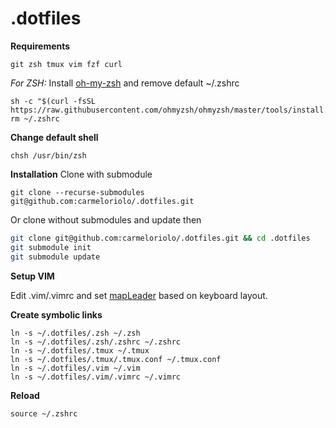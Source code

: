# .dotfiles

**Requirements**
```
git zsh tmux vim fzf curl
```
*For ZSH:*
Install [oh-my-zsh](https://github.com/junegunn/fzf) and remove default ~/.zshrc
```
sh -c "$(curl -fsSL https://raw.githubusercontent.com/ohmyzsh/ohmyzsh/master/tools/install.sh)"
rm ~/.zshrc
```

**Change default shell**
```
chsh /usr/bin/zsh
```

**Installation** 
Clone with submodule
```
git clone --recurse-submodules git@github.com:carmeloriolo/.dotfiles.git
```
Or clone without submodules and update then
```sh
git clone git@github.com:carmeloriolo/.dotfiles.git && cd .dotfiles
git submodule init
git submodule update
```
**Setup VIM**


Edit .vim/.vimrc and set [mapLeader](https://github.com/carmeloriolo/.dotfiles/blob/master/.vim/.vimrc#L4) based on keyboard layout.

**Create symbolic links**
```
ln -s ~/.dotfiles/.zsh ~/.zsh
ln -s ~/.dotfiles/.zsh/.zshrc ~/.zshrc
ln -s ~/.dotfiles/.tmux ~/.tmux
ln -s ~/.dotfiles/.tmux/.tmux.conf ~/.tmux.conf
ln -s ~/.dotfiles/.vim ~/.vim
ln -s ~/.dotfiles/.vim/.vimrc ~/.vimrc
```
**Reload**
```
source ~/.zshrc
```




